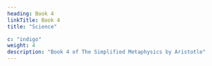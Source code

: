 ```yaml
---
heading: Book 4
linkTitle: Book 4
title: "Science"

c: "indigo"
weight: 4
description: "Book 4 of The Simplified Metaphysics by Aristotle"
---
```



